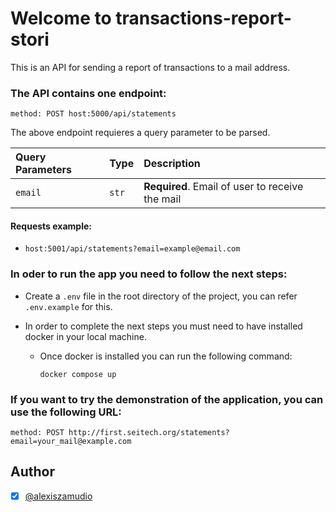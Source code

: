 # Welcome to transactions-report-stori

This is an API for sending a report of transactions to a mail address.

### The API contains one endpoint:
```method: POST host:5000/api/statements```

The above endpoint requieres a query parameter to be parsed.

| Query Parameters| Type        | Description                                     |
| :-------------  | :---------- | :---------------------------------------------- |
| `email`         | `str`       | **Required**. Email of user to receive the mail |


#### Requests example:

  - ```host:5001/api/statements?email=example@email.com```

### In oder to run the app you need to follow the next steps:
  - Create a `.env` file in the root directory of the project, you can refer `.env.example` for this.
  - In order to complete the next steps you must need to have installed docker in your local machine.

    * Once docker is installed you can run the following command:
      ```
      docker compose up
      ```

### If you want to try the demonstration of the application, you can use the following URL:
```method: POST http://first.seitech.org/statements?email=your_mail@example.com```

## Author
- [X] [@alexiszamudio](https://github.com/AlexisZamudioOrtega08)
